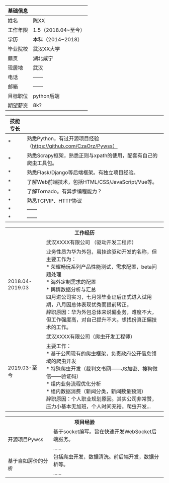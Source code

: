 | 基础信息 |  |
| --- | --- |
| 姓名 | 陈XX |
|工作年限|1.5（2018.04~至今）|
| 学历 | 本科（2014~2018） |
| 毕业院校 | 武汉XX大学 |
|籍贯|湖北咸宁|
|现居地|武汉|
|电话|——|
|邮箱|——|
|目标职位|python后端|
|期望薪资|8k?|

| 技能专长 |  |
| --- | --- |
| * | 熟悉Python，有过开源项目经验（https://github.com/CzaOrz/Pywss） |
|*|熟悉Scrapy框架，熟悉正则与xpath的使用，配套有自己的爬虫工具包。|
| * | 熟悉Flask/Django等后端框架。有独立项目经验。 |
| * | 了解Web前端技术，包括HTML/CSS/JavaScript/Vue等。 |
|*|了解Tornado。有异步编程能力？|
|*|熟悉TCP/IP、HTTP协议|
|*|——|
|*|——|


<table>
<tr>
<th colspan="3">工作经历</th>
</tr>

<tr>
<td rowspan="2">2018.04-2019.03</td>
<td colspan="2">武汉XXXX有限公司 （驱动开发工程师）</td>
</tr>
<tr>
<td colspan="2">
业务性质为华为外包，虽挂这驱动开发的名称，但主要工作为：<br>
* 荣耀畅玩系列产品性能测试，需求配置，beta问题处理<br>
* 海外定制需求的配置<br>
* 舆情数据分析与汇总<br>
四月进公司实习，七月领毕业证后正式进入试用期，八月因总体表现优秀而提前转正。<br>
辞职原因：华为外包总体来说偏业务，难度不大，但工作强度高，对自己提升不大。想找份真正偏技术的工作。
</td>
</tr>

<tr>
<td rowspan="2">2019.03-至今</td>
<td colspan="2">武汉XXXX有限公司（爬虫开发工程师）</td>
</tr>
<tr>
<td colspan="2">主要工作：<br>
* 基于公司现有的爬虫框架，负责政府公开信息领域的爬虫开发<br>
* 特殊爬虫开发（裁判文书网——JS加密、搜狗微信——验证码）<br>
* 组内业务流程优化分析<br>
* 组内数据消费（新闻分类，新闻数量预测）<br>
辞职原因：个人职业规划原因。其实公司非常赞，压力小基本无加班，个人时间充裕。爬虫开发...
</td>
</tr>
</table>




<table>
<tr>
<th colspan="3">项目经验</th>
</tr>

<tr>
<td rowspan="2">开源项目Pywss</td>
<td colspan="2">基于socket编写。旨在快速开发WebSocket后端服务。</td>
</tr>
<tr>
<td colspan="2">......</td>
</tr>

<tr>
<td rowspan="2">基于自如房价的分析</td>
<td colspan="2">包括爬虫开发，数据清洗。前后端开发，数据分析等。</td>
</tr>
<tr>
<td colspan="2">......</td>
</tr>
</table>
